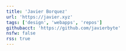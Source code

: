```yaml
---
title: 'Javier Borquez'
url: 'https://javier.xyz'
tags: ['design', 'webapps', 'repos']
githubacct: 'https://github.com/javierbyte'
nsfw: false
rss: true
---
```

